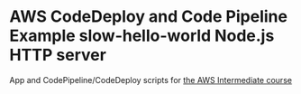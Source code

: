 # AWS CodeDeploy and Code Pipeline Example slow-hello-world Node.js HTTP server

App and CodePipeline/CodeDeploy scripts for [the AWS Intermediate course](https://github.com/azat-co/aws-intermediate)
